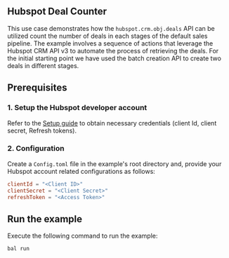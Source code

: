## Hubspot Deal Counter

This use case demonstrates how the `hubspot.crm.obj.deals` API can be utilized count the number of deals in each stages of the default sales pipeline. The example involves a sequence of actions that leverage the Hubspot CRM API v3 to automate the process of retrieving the deals. For the initial starting point we have used the batch creation API to create two deals in different stages.

## Prerequisites

### 1. Setup the Hubspot developer account

Refer to the [Setup guide](https://github.com/ballerina-platform/module-ballerinax-hubspot.crm.object.deals/tree/main/examples/README.md#setup-guide) to obtain necessary credentials (client Id, client secret, Refresh tokens).

### 2. Configuration

Create a `Config.toml` file in the example's root directory and, provide your Hubspot account related configurations as follows:

```toml
clientId = "<Client ID>"
clientSecret = "<Client Secret>"
refreshToken = "<Access Token>"
```

## Run the example

Execute the following command to run the example:

```bash
bal run
```